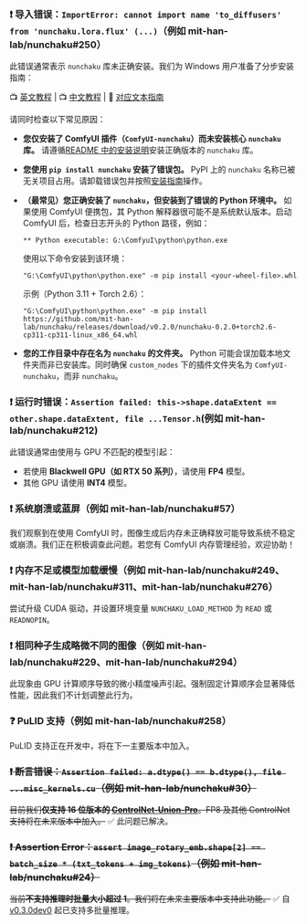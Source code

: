 ### ❗ 导入错误：`ImportError: cannot import name 'to_diffusers' from 'nunchaku.lora.flux' (...)`（例如 mit-han-lab/nunchaku#250）

此错误通常表示 `nunchaku` 库未正确安装。我们为 Windows 用户准备了分步安装指南：

📺 [英文教程](https://youtu.be/YHAVe-oM7U8?si=cM9zaby_aEHiFXk0) | 📺 [中文教程](https://www.bilibili.com/video/BV1BTocYjEk5/?share_source=copy_web&vd_source=8926212fef622f25cc95380515ac74ee) | 📖 [对应文本指南](https://github.com/mit-han-lab/nunchaku/blob/main/docs/setup_windows.md)

请同时检查以下常见原因：

- **您仅安装了 ComfyUI 插件（`ComfyUI-nunchaku`）而未安装核心 `nunchaku` 库。** 请遵循[README 中的安装说明](https://github.com/mit-han-lab/nunchaku?tab=readme-ov-file#installation)安装正确版本的 `nunchaku` 库。

- **您使用 `pip install nunchaku` 安装了错误包。**
  PyPI 上的 `nunchaku` 名称已被无关项目占用。请卸载错误包并按照[安装指南](https://github.com/mit-han-lab/nunchaku?tab=readme-ov-file#installation)操作。

- **（最常见）您正确安装了 `nunchaku`，但安装到了错误的 Python 环境中。**
  如果使用 ComfyUI 便携包，其 Python 解释器很可能不是系统默认版本。启动 ComfyUI 后，检查日志开头的 Python 路径，例如：

  ```text
  ** Python executable: G:\ComfyuI\python\python.exe
  ```

  使用以下命令安装到该环境：

  ```shell
  "G:\ComfyUI\python\python.exe" -m pip install <your-wheel-file>.whl
  ```

  示例（Python 3.11 + Torch 2.6）：

  ```shell
  "G:\ComfyUI\python\python.exe" -m pip install https://github.com/mit-han-lab/nunchaku/releases/download/v0.2.0/nunchaku-0.2.0+torch2.6-cp311-cp311-linux_x86_64.whl
  ```

- **您的工作目录中存在名为 `nunchaku` 的文件夹。**
  Python 可能会误加载本地文件夹而非已安装库。同时确保 `custom_nodes` 下的插件文件夹名为 `ComfyUI-nunchaku`，而非 `nunchaku`。

### ❗ 运行时错误：`Assertion failed: this->shape.dataExtent == other.shape.dataExtent, file ...Tensor.h`(例如 mit-han-lab/nunchaku#212)

此错误通常由使用与 GPU 不匹配的模型引起：

- 若使用 **Blackwell GPU（如 RTX 50 系列）**，请使用 **FP4** 模型。
- 其他 GPU 请使用 **INT4** 模型。

### ❗ 系统崩溃或蓝屏（例如 mit-han-lab/nunchaku#57）

我们观察到在使用 ComfyUI 时，图像生成后内存未正确释放可能导致系统不稳定或崩溃。我们正在积极调查此问题。若您有 ComfyUI 内存管理经验，欢迎协助！

### ❗ 内存不足或模型加载缓慢（例如 mit-han-lab/nunchaku#249、mit-han-lab/nunchaku#311、mit-han-lab/nunchaku#276）

尝试升级 CUDA 驱动，并设置环境变量 `NUNCHAKU_LOAD_METHOD` 为 `READ` 或 `READNOPIN`。

### ❗ 相同种子生成略微不同的图像（例如 mit-han-lab/nunchaku#229、mit-han-lab/nunchaku#294）

此现象由 GPU 计算顺序导致的微小精度噪声引起。强制固定计算顺序会显著降低性能，因此我们不计划调整此行为。

### ❓ PuLID 支持（例如 mit-han-lab/nunchaku#258）

PuLID 支持正在开发中，将在下一主要版本中加入。

### ~~❗ 断言错误：`Assertion failed: a.dtype() == b.dtype(), file ...misc_kernels.cu`（例如 mit-han-lab/nunchaku#30）~~

~~目前我们**仅支持 16 位版本的 [ControlNet-Union-Pro](https://huggingface.co/Shakker-Labs/FLUX.1-dev-ControlNet-Union-Pro)**。FP8 及其他 ControlNet 支持将在未来版本中加入。~~ ✅ 此问题已解决。

### ~~❗ Assertion Error：`assert image_rotary_emb.shape[2] == batch_size * (txt_tokens + img_tokens)`（例如 mit-han-lab/nunchaku#24）~~

~~当前**不支持推理时批量大小超过 1**。我们将在未来主要版本中支持此功能。~~ ✅ 自 [v0.3.0dev0](https://github.com/mit-han-lab/nunchaku/releases/tag/v0.3.0dev0) 起已支持多批量推理。
